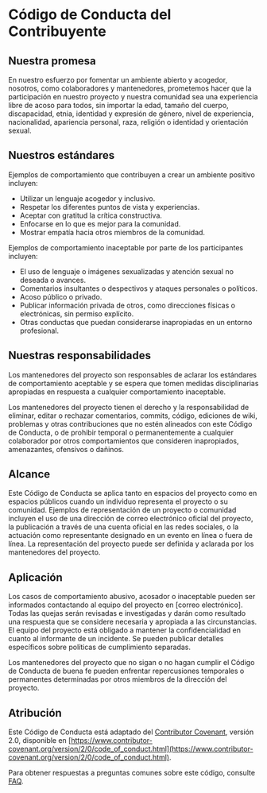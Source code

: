 # Código de Conducta del Contribuyente

## Nuestra promesa

En nuestro esfuerzo por fomentar un ambiente abierto y acogedor, nosotros, como colaboradores y mantenedores, prometemos hacer que la participación en nuestro proyecto y nuestra comunidad sea una experiencia libre de acoso para todos, sin importar la edad, tamaño del cuerpo, discapacidad, etnia, identidad y expresión de género, nivel de experiencia, nacionalidad, apariencia personal, raza, religión o identidad y orientación sexual.

## Nuestros estándares

Ejemplos de comportamiento que contribuyen a crear un ambiente positivo incluyen:

- Utilizar un lenguaje acogedor y inclusivo.
- Respetar los diferentes puntos de vista y experiencias.
- Aceptar con gratitud la crítica constructiva.
- Enfocarse en lo que es mejor para la comunidad.
- Mostrar empatía hacia otros miembros de la comunidad.

Ejemplos de comportamiento inaceptable por parte de los participantes incluyen:

- El uso de lenguaje o imágenes sexualizadas y atención sexual no deseada o avances.
- Comentarios insultantes o despectivos y ataques personales o políticos.
- Acoso público o privado.
- Publicar información privada de otros, como direcciones físicas o electrónicas, sin permiso explícito.
- Otras conductas que puedan considerarse inapropiadas en un entorno profesional.

## Nuestras responsabilidades

Los mantenedores del proyecto son responsables de aclarar los estándares de comportamiento aceptable y se espera que tomen medidas disciplinarias apropiadas en respuesta a cualquier comportamiento inaceptable.

Los mantenedores del proyecto tienen el derecho y la responsabilidad de eliminar, editar o rechazar comentarios, commits, código, ediciones de wiki, problemas y otras contribuciones que no estén alineados con este Código de Conducta, o de prohibir temporal o permanentemente a cualquier colaborador por otros comportamientos que consideren inapropiados, amenazantes, ofensivos o dañinos.

## Alcance

Este Código de Conducta se aplica tanto en espacios del proyecto como en espacios públicos cuando un individuo representa el proyecto o su comunidad. Ejemplos de representación de un proyecto o comunidad incluyen el uso de una dirección de correo electrónico oficial del proyecto, la publicación a través de una cuenta oficial en las redes sociales, o la actuación como representante designado en un evento en línea o fuera de línea. La representación del proyecto puede ser definida y aclarada por los mantenedores del proyecto.

## Aplicación

Los casos de comportamiento abusivo, acosador o inaceptable pueden ser informados contactando al equipo del proyecto en [correo electrónico]. Todas las quejas serán revisadas e investigadas y darán como resultado una respuesta que se considere necesaria y apropiada a las circunstancias. El equipo del proyecto está obligado a mantener la confidencialidad en cuanto al informante de un incidente. Se pueden publicar detalles específicos sobre políticas de cumplimiento separadas.

Los mantenedores del proyecto que no sigan o no hagan cumplir el Código de Conducta de buena fe pueden enfrentar repercusiones temporales o permanentes determinadas por otros miembros de la dirección del proyecto.

## Atribución

Este Código de Conducta está adaptado del [Contributor Covenant](https://www.contributor-covenant.org/), versión 2.0, disponible en [https://www.contributor-covenant.org/version/2/0/code_of_conduct.html](https://www.contributor-covenant.org/version/2/0/code_of_conduct.html).

Para obtener respuestas a preguntas comunes sobre este código, consulte [FAQ](https://www.contributor-covenant.org/faq).
